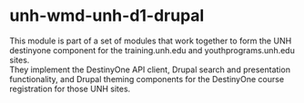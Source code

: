 # unh-wmd-unh-d1-drupal

This module is part of a set of modules that work together to form the UNH destinyone component for the training.unh.edu and youthprograms.unh.edu sites.  
They implement the DestinyOne API client, Drupal search and presentation functionality, and Drupal theming components for the DestinyOne course registration for 
those UNH sites.
